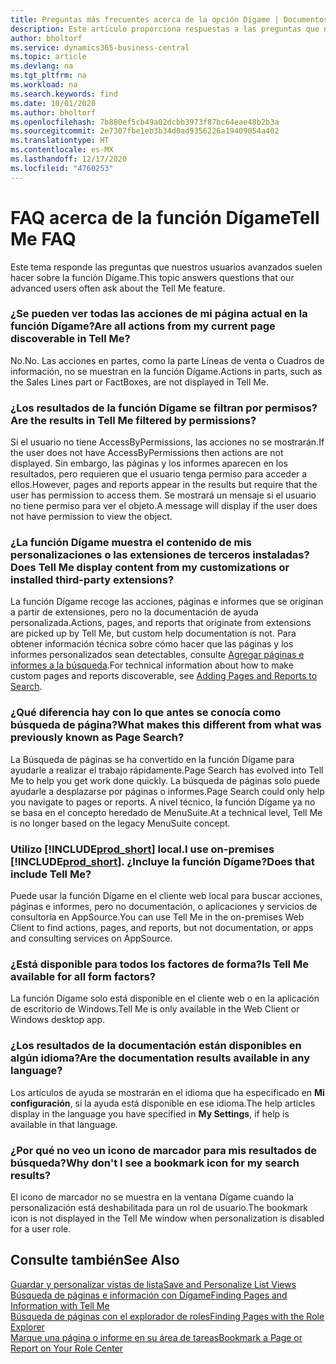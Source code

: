 ```yaml
---
title: Preguntas más frecuentes acerca de la opción Dígame | Documentos de Microsoft
description: Este artículo proporciona respuestas a las preguntas que nuestros socios y clientes suelen hacer sobre la función Dígame.
author: bholtorf
ms.service: dynamics365-business-central
ms.topic: article
ms.devlang: na
ms.tgt_pltfrm: na
ms.workload: na
ms.search.keywords: find
ms.date: 10/01/2020
ms.author: bholtorf
ms.openlocfilehash: 7b880ef5cb49a02dcbb3973f87bc64eae48b2b3a
ms.sourcegitcommit: 2e7307fbe1eb3b34d0ad9356226a19409054a402
ms.translationtype: HT
ms.contentlocale: es-MX
ms.lasthandoff: 12/17/2020
ms.locfileid: "4760253"
---
```

# <a name="tell-me-faq"></a><span data-ttu-id="35719-103">FAQ acerca de la función Dígame</span><span class="sxs-lookup"><span data-stu-id="35719-103">Tell Me FAQ</span></span>
<span data-ttu-id="35719-104">Este tema responde las preguntas que nuestros usuarios avanzados suelen hacer sobre la función Dígame.</span><span class="sxs-lookup"><span data-stu-id="35719-104">This topic answers questions that our advanced users often ask about the Tell Me feature.</span></span>

### <a name="are-all-actions-from-my-current-page-discoverable-in-tell-me"></a><span data-ttu-id="35719-105">¿Se pueden ver todas las acciones de mi página actual en la función Dígame?</span><span class="sxs-lookup"><span data-stu-id="35719-105">Are all actions from my current page discoverable in Tell Me?</span></span>
<span data-ttu-id="35719-106">No.</span><span class="sxs-lookup"><span data-stu-id="35719-106">No.</span></span> <span data-ttu-id="35719-107">Las acciones en partes, como la parte Líneas de venta o Cuadros de información, no se muestran en la función Dígame.</span><span class="sxs-lookup"><span data-stu-id="35719-107">Actions in parts, such as the Sales Lines part or FactBoxes, are not displayed in Tell Me.</span></span>

### <a name="are-the-results-in-tell-me-filtered-by-permissions"></a><span data-ttu-id="35719-108">¿Los resultados de la función Dígame se filtran por permisos?</span><span class="sxs-lookup"><span data-stu-id="35719-108">Are the results in Tell Me filtered by permissions?</span></span>
<span data-ttu-id="35719-109">Si el usuario no tiene AccessByPermissions, las acciones no se mostrarán.</span><span class="sxs-lookup"><span data-stu-id="35719-109">If the user does not have AccessByPermissions then actions are not displayed.</span></span> <span data-ttu-id="35719-110">Sin embargo, las páginas y los informes aparecen en los resultados, pero requieren que el usuario tenga permiso para acceder a ellos.</span><span class="sxs-lookup"><span data-stu-id="35719-110">However, pages and reports appear in the results but require that the user has permission to access them.</span></span> <span data-ttu-id="35719-111">Se mostrará un mensaje si el usuario no tiene permiso para ver el objeto.</span><span class="sxs-lookup"><span data-stu-id="35719-111">A message will display if the user does not have permission to view the object.</span></span>

### <a name="does-tell-me-display-content-from-my-customizations-or-installed-third-party-extensions"></a><span data-ttu-id="35719-112">¿La función Dígame muestra el contenido de mis personalizaciones o las extensiones de terceros instaladas?</span><span class="sxs-lookup"><span data-stu-id="35719-112">Does Tell Me display content from my customizations or installed third-party extensions?</span></span>
<span data-ttu-id="35719-113">La función Dígame recoge las acciones, páginas e informes que se originan a partir de extensiones, pero no la documentación de ayuda personalizada.</span><span class="sxs-lookup"><span data-stu-id="35719-113">Actions, pages, and reports that originate from extensions are picked up by Tell Me, but custom help documentation is not.</span></span> <span data-ttu-id="35719-114">Para obtener información técnica sobre cómo hacer que las páginas y los informes personalizados sean detectables, consulte [Agregar páginas e informes a la búsqueda](/dynamics365/business-central/dev-itpro/developer/devenv-al-menusuite-functionality).</span><span class="sxs-lookup"><span data-stu-id="35719-114">For technical information about how to make custom pages and reports discoverable, see [Adding Pages and Reports to Search](/dynamics365/business-central/dev-itpro/developer/devenv-al-menusuite-functionality).</span></span>

### <a name="what-makes-this-different-from-what-was-previously-known-as-page-search"></a><span data-ttu-id="35719-115">¿Qué diferencia hay con lo que antes se conocía como búsqueda de página?</span><span class="sxs-lookup"><span data-stu-id="35719-115">What makes this different from what was previously known as Page Search?</span></span>
<span data-ttu-id="35719-116">La Búsqueda de páginas se ha convertido en la función Dígame para ayudarle a realizar el trabajo rápidamente.</span><span class="sxs-lookup"><span data-stu-id="35719-116">Page Search has evolved into Tell Me to help you get work done quickly.</span></span> <span data-ttu-id="35719-117">La búsqueda de páginas solo puede ayudarle a desplazarse por páginas o informes.</span><span class="sxs-lookup"><span data-stu-id="35719-117">Page Search could only help you navigate to pages or reports.</span></span> <span data-ttu-id="35719-118">A nivel técnico, la función Dígame ya no se basa en el concepto heredado de MenuSuite.</span><span class="sxs-lookup"><span data-stu-id="35719-118">At a technical level, Tell Me is no longer based on the legacy MenuSuite concept.</span></span>

### <a name="i-use-on-premises-prod_short-does-that-include-tell-me"></a><span data-ttu-id="35719-119">Utilizo [!INCLUDE[prod_short](includes/prod_short.md)] local.</span><span class="sxs-lookup"><span data-stu-id="35719-119">I use on-premises [!INCLUDE[prod_short](includes/prod_short.md)].</span></span> <span data-ttu-id="35719-120">¿Incluye la función Dígame?</span><span class="sxs-lookup"><span data-stu-id="35719-120">Does that include Tell Me?</span></span>
<span data-ttu-id="35719-121">Puede usar la función Dígame en el cliente web local para buscar acciones, páginas e informes, pero no documentación, o aplicaciones y servicios de consultoría en AppSource.</span><span class="sxs-lookup"><span data-stu-id="35719-121">You can use Tell Me in the on-premises Web Client to find actions, pages, and reports, but not documentation, or apps and consulting services on AppSource.</span></span>

### <a name="is-tell-me-available-for-all-form-factors"></a><span data-ttu-id="35719-122">¿Está disponible para todos los factores de forma?</span><span class="sxs-lookup"><span data-stu-id="35719-122">Is Tell Me available for all form factors?</span></span>
<span data-ttu-id="35719-123">La función Dígame solo está disponible en el cliente web o en la aplicación de escritorio de Windows.</span><span class="sxs-lookup"><span data-stu-id="35719-123">Tell Me is only available in the Web Client or Windows desktop app.</span></span>

### <a name="are-the-documentation-results-available-in-any-language"></a><span data-ttu-id="35719-124">¿Los resultados de la documentación están disponibles en algún idioma?</span><span class="sxs-lookup"><span data-stu-id="35719-124">Are the documentation results available in any language?</span></span>
<span data-ttu-id="35719-125">Los artículos de ayuda se mostrarán en el idioma que ha especificado en **Mi configuración**, si la ayuda está disponible en ese idioma.</span><span class="sxs-lookup"><span data-stu-id="35719-125">The help articles display in the language you have specified in **My Settings**, if help is available in that language.</span></span>

### <a name="why-dont-i-see-a-bookmark-icon-for-my-search-results"></a><span data-ttu-id="35719-126">¿Por qué no veo un icono de marcador para mis resultados de búsqueda?</span><span class="sxs-lookup"><span data-stu-id="35719-126">Why don't I see a bookmark icon for my search results?</span></span>
<span data-ttu-id="35719-127">El icono de marcador no se muestra en la ventana Dígame cuando la personalización está deshabilitada para un rol de usuario.</span><span class="sxs-lookup"><span data-stu-id="35719-127">The bookmark icon is not displayed in the Tell Me window when personalization is disabled for a user role.</span></span>


## <a name="see-also"></a><span data-ttu-id="35719-128">Consulte también</span><span class="sxs-lookup"><span data-stu-id="35719-128">See Also</span></span>  
[<span data-ttu-id="35719-129">Guardar y personalizar vistas de lista</span><span class="sxs-lookup"><span data-stu-id="35719-129">Save and Personalize List Views</span></span>](ui-views.md)  
[<span data-ttu-id="35719-130">Búsqueda de páginas e información con Dígame</span><span class="sxs-lookup"><span data-stu-id="35719-130">Finding Pages and Information with Tell Me</span></span>](ui-search.md)  
[<span data-ttu-id="35719-131">Búsqueda de páginas con el explorador de roles</span><span class="sxs-lookup"><span data-stu-id="35719-131">Finding Pages with the Role Explorer</span></span>](ui-role-explorer.md)  
[<span data-ttu-id="35719-132">Marque una página o informe en su área de tareas</span><span class="sxs-lookup"><span data-stu-id="35719-132">Bookmark a Page or Report on Your Role Center</span></span>](ui-bookmarks.md)
